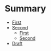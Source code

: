 # Summary

- [First](./chapter_1.md)
- [Second](./second.md)
    - [First](./second/chapter_1.md)
    - [Second](./second/second.md)
- [Draft]()